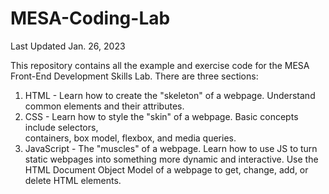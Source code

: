 # MESA-Coding-Lab
Last Updated Jan. 26, 2023

This repository contains all the example and exercise code for the MESA Front-End Development Skills Lab.
There are three sections:

  1. HTML - Learn how to create the "skeleton" of a webpage. Understand common elements and their attributes.
  2. CSS - Learn how to style the "skin" of a webpage. Basic concepts include selectors, <div> containers, box model, flexbox, and media queries.
  3. JavaScript - The "muscles" of a webpage. Learn how to use JS to turn static webpages into something more dynamic and interactive. Use the HTML Document Object Model of a webpage to get, change, add, or delete HTML elements.
